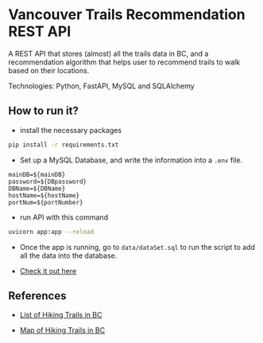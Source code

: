 # Vancouver Trails Recommendation REST API

A REST API that stores (almost) all the trails data in BC, and a recommendation algorithm that helps user to recommend trails to walk based on their locations.

Technologies: Python, FastAPI, MySQL and SQLAlchemy

## How to run it?

- install the necessary packages

```bash
pip install -r requirements.txt
```

- Set up a MySQL Database, and write the information into a `.env` file.

```.env
mainDB=${mainDB}
password=${DBpassword}
DBName=${DBName}
hostName=${hostName}
portNum=${portNumber}
```

- run API with this command

```bash
uvicorn app:app --reload
```

- Once the app is running, go to `data/dataSet.sql` to run the script to add all the data into the database.

- [Check it out here](https://localhost:8000/docs)

## References

- [List of Hiking Trails in BC](https://www.vancouvertrails.com/trails/)

- [Map of Hiking Trails in BC](https://www.vancouvertrails.com/regions/)